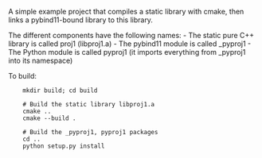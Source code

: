 A simple example project that compiles a static library with cmake,
then links a pybind11-bound library to this library.

The different components have the following names:
    - The static pure C++ library is called proj1 (libproj1.a)
    - The pybind11 module is called \_pyproj1
    - The Python module is called pyproj1 (it imports everything
        from \_pyproj1 into its namespace)

To build:
```
    mkdir build; cd build

    # Build the static library libproj1.a
    cmake ..
    cmake --build .
    
    # Build the _pyproj1, pyproj1 packages
    cd ..
    python setup.py install
```

